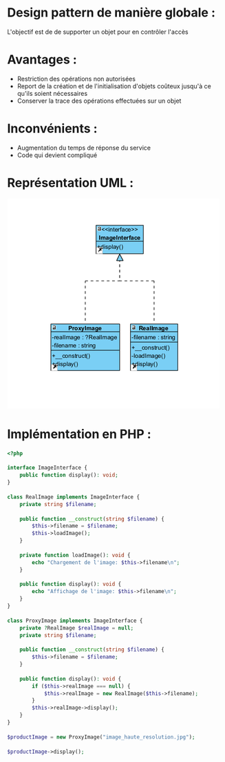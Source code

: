 # Design pattern de manière globale :
L'objectif est de de supporter un objet pour en contrôler l'accès

# Avantages :
- Restriction des opérations non autorisées
- Report de la création et de l'initialisation d'objets coûteux jusqu'à ce qu'ils soient nécessaires
- Conserver la trace des opérations effectuées sur un objet

# Inconvénients : 
- Augmentation du temps de réponse du service
- Code qui devient compliqué
  
# Représentation UML : 
![Diagramme UML](proxy.png)

# Implémentation en PHP :
``` php
<?php

interface ImageInterface {
    public function display(): void;
}

class RealImage implements ImageInterface {
    private string $filename;

    public function __construct(string $filename) {
        $this->filename = $filename;
        $this->loadImage();
    }

    private function loadImage(): void {
        echo "Chargement de l'image: $this->filename\n";
    }

    public function display(): void {
        echo "Affichage de l'image: $this->filename\n";
    }
}

class ProxyImage implements ImageInterface {
    private ?RealImage $realImage = null;
    private string $filename;

    public function __construct(string $filename) {
        $this->filename = $filename;
    }

    public function display(): void {
        if ($this->realImage === null) {
            $this->realImage = new RealImage($this->filename);
        }
        $this->realImage->display();
    }
}

$productImage = new ProxyImage("image_haute_resolution.jpg");

$productImage->display();
```
